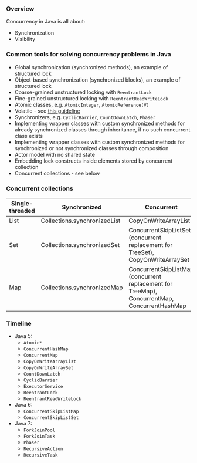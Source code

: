 ### Overview

Concurrency in Java is all about:
- Synchronization
- Visibility

### Common tools for solving concurrency problems in Java
- Global synchronization (synchronized methods), an example of structured lock
- Object-based synchronization (synchronized blocks), an example of structured lock
- Coarse-grained unstructured locking with `ReentrantLock`
- Fine-grained unstructured locking with `ReentrantReadWriteLock`
- Atomic classes, e.g. `AtomicInteger`, `AtomicReference(V)`
- Volatile - see [this guideline](https://www.ibm.com/developerworks/java/library/j-jtp06197)
- Synchronizers, e.g. `CyclicBarrier`, `CountDownLatch`, `Phaser`
- Implementing wrapper classes with custom synchronized methods for already synchronized classes through inheritance, if no such concurrent class exists
- Implementing wrapper classes with custom synchronized methods for synchronized or not synchronized classes through composition
- Actor model with no shared state
- Embedding lock constructs inside elements stored by concurrent collection
- Concurrent collections - see below

### Concurrent collections

| Single-threaded | Synchronized | Concurrent |
|-----------------|--------------|------------|
|List|Collections.synchronizedList|CopyOnWriteArrayList|
|Set|Collections.synchronizedSet|ConcurrentSkipListSet (concurrent replacement for TreeSet), CopyOnWriteArraySet|
|Map|Collections.synchronizedMap|ConcurrentSkipListMap (concurrent replacement for TreeMap), ConcurrentMap, ConcurrentHashMap|

### Timeline

- Java 5:
    - `Atomic*`
    - `ConcurrentHashMap`
    - `ConcurrentMap`
    - `CopyOnWriteArrayList`
    - `CopyOnWriteArraySet`
    - `CountDownLatch`
    - `CyclicBarrier`
    - `ExecutorService`
    - `ReentrantLock`
    - `ReentrantReadWriteLock`
- Java 6:
    - `ConcurrentSkipListMap`
    - `ConcurrentSkipListSet`
- Java 7:
    - `ForkJoinPool`
    - `ForkJoinTask`
    - `Phaser`
    - `RecursiveAction`
    - `RecursiveTask`